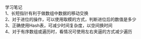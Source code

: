 学习笔记  
1、长短指针有利于做数组中数据的移动交换  
2、对于进位的操作，可以使用取模的方式，判断进位后的数值是多少  
3、正确使用Hash表，可减少时间复杂度，以空间换时间  
4、对于有序数组或遍历时，看情况可使用左右夹逼的方式减少遍历  
